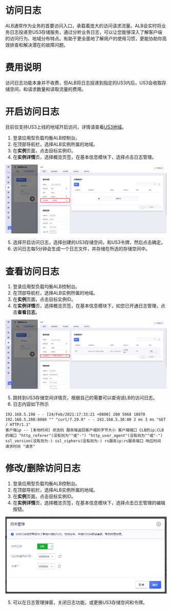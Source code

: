 # 访问日志

ALB通常作为业务的首要访问入口，承载着庞大的访问请求流量。ALB会实时将业务日志投递至US3存储服务，通过分析业务日志，可以让您能够深入了解客户端的访问行为、地域分布特点。有助于更全面地了解用户的使用习惯，更能协助你高效排查和解决潜在的故障问题。

# 费用说明

访问日志功能本身并不收费，但ALB将日志投递到指定的US3内后，US3会收取存储空间，和请求数量和读取流量的费用。

# 开启访问日志

目前仅支持US3上线的地域开启访问，详情请查看[US3地域](https://docs.ucloud.cn/ufile/introduction/region)。

1. 登录应用型负载均衡ALB控制台。
2. 在顶部导航栏，选择ALB实例所属的地域。
3. 在**实例**页面，点击目标实例ID。
4. 在**实例详情**页，选择概览页签，在基本信息模块下，选择点击日志管理。

![1713867191288](/images/1713867191288.png)

5. 选择开启访问日志，选择创建的US3存储空间，和US3令牌，然后点击确定。
6. 访问日志每5分钟会生成一个日志文件，并存储在所选的存储空间中。

# 查看访问日志

1. 登录应用型负载均衡ALB控制台。
2. 在顶部导航栏，选择ALB实例所属的地域。
3. 在**实例**页面，点击目标实例ID。
4. 在**实例详情**页，选择概览页签，在基本信息模块下，如您已开通日志管理，点击**查看日志**。

![1713867658563](/images/1713867658563.png)

5. 跳转到US3存储空间详情页，根据自己的需要可以查询该LB的访问日志。
6. 日志内容如下所示

```Plaintext
192.168.5.198 - - [24/Feb/2021:17:33:21 +0800] 200 5068 18070 192.168.5.208:8080 "" "curl/7.29.0" - - 192.168.5.30:80 2 ms 3 ms "GET / HTTP/1.1"
客户端ip -- [本地时间] 状态码 服务端返回客户端的字节大小 客户端端口 CLB的ip:CLB的端口 "http_referer"(没有则为""或"-") "http_user_agent"(没有则为""或"-") ssl_version(没有则为-) ssl_ciphers(没有则为-) rs服务ip:rs服务端口 响应时间 请求时间 "请求"
```

# 修改/删除访问日志

1. 登录应用型负载均衡ALB控制台。
2. 在顶部导航栏，选择ALB实例所属的地域。
3. 在**实例**页面，点击目标实例ID。
4. 在**实例详情**页，选择概览页签，在基本信息模块下，选择点击日志管理的编辑按钮。

![1713867714313](/images/1713867714313.png)

5. 可以在日志管理弹窗，关闭日志功能，或更换US3存储空间和令牌。